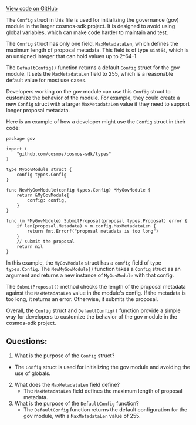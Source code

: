 [View code on GitHub](https://github.com/cosmos/cosmos-sdk/blob/main/x/gov/types/config.go)

The `Config` struct in this file is used for initializing the governance (gov) module in the larger cosmos-sdk project. It is designed to avoid using global variables, which can make code harder to maintain and test. 

The `Config` struct has only one field, `MaxMetadataLen`, which defines the maximum length of proposal metadata. This field is of type `uint64`, which is an unsigned integer that can hold values up to 2^64-1. 

The `DefaultConfig()` function returns a default `Config` struct for the gov module. It sets the `MaxMetadataLen` field to 255, which is a reasonable default value for most use cases. 

Developers working on the gov module can use this `Config` struct to customize the behavior of the module. For example, they could create a new `Config` struct with a larger `MaxMetadataLen` value if they need to support longer proposal metadata. 

Here is an example of how a developer might use the `Config` struct in their code:

```
package gov

import (
    "github.com/cosmos/cosmos-sdk/types"
)

type MyGovModule struct {
    config types.Config
}

func NewMyGovModule(config types.Config) *MyGovModule {
    return &MyGovModule{
        config: config,
    }
}

func (m *MyGovModule) SubmitProposal(proposal types.Proposal) error {
    if len(proposal.Metadata) > m.config.MaxMetadataLen {
        return fmt.Errorf("proposal metadata is too long")
    }
    // submit the proposal
    return nil
}
```

In this example, the `MyGovModule` struct has a `config` field of type `types.Config`. The `NewMyGovModule()` function takes a `Config` struct as an argument and returns a new instance of `MyGovModule` with that config. 

The `SubmitProposal()` method checks the length of the proposal metadata against the `MaxMetadataLen` value in the module's config. If the metadata is too long, it returns an error. Otherwise, it submits the proposal. 

Overall, the `Config` struct and `DefaultConfig()` function provide a simple way for developers to customize the behavior of the gov module in the cosmos-sdk project.
## Questions: 
 1. What is the purpose of the `Config` struct?
   - The `Config` struct is used for initializing the gov module and avoiding the use of globals.
2. What does the `MaxMetadataLen` field define?
   - The `MaxMetadataLen` field defines the maximum length of proposal metadata.
3. What is the purpose of the `DefaultConfig` function?
   - The `DefaultConfig` function returns the default configuration for the gov module, with a `MaxMetadataLen` value of 255.